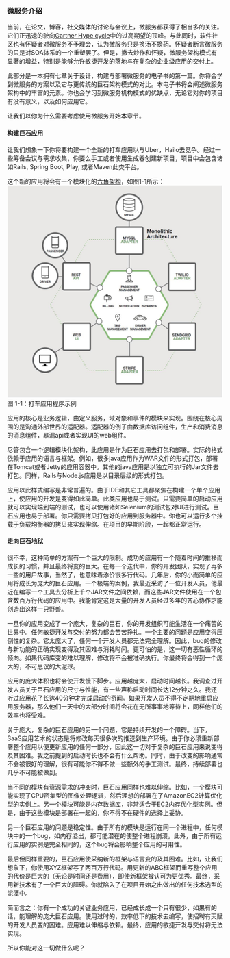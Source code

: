 ### 微服务介绍

当前，在论文，博客，社交媒体的讨论与会议上，微服务都获得了相当多的关注。它们正迅速的驶向[Gartner Hype cycle](https://www.gartner.com/en/research/methodologies/gartner-hype-cycle)中的过高期望的顶峰。与此同时，软件社区也有怀疑者对微服务不予理会，认为微服务只是换汤不换药。怀疑者断言微服务的只是对SOA体系的一个重塑罢了。但是，撇去炒作和怀疑，微服务架构模式有显著的增益，特别是能够允许敏捷开发的落地与在复杂的企业级应用的交付上。

此部分是一本拥有七章关于设计，构建与部署微服务的电子书的第一篇。你将会学到微服务的方案以及它与更传统的巨石架构模式的对比。本电子书将会阐述微服务架构中的丰富的元素。你也会学习到微服务机构模式的优缺点，无论它对你的项目有没有意义，以及如何应用它。

让我们以你为什么需要考虑使用微服务开始本章节。

#### 构建巨石应用

让我们想象一下你将要构建一个全新的打车应用以与Uber，Hailo去竞争。经过一些筹备会议与需求收集，你要么手工或者使用生成器创建新项目，项目中会包含诸如Rails, Spring Boot, Play, 或者Maven此类平台。

这个新的应用将会有一个模块化的[六角架构](https://www.infoq.com/news/2014/10/exploring-hexagonal-architecture)，如图1-1所示：
![1-1](1-1.jpg)
图 1-1：打车应用程序示例

应用的核心是业务逻辑，由定义服务，域对象和事件的模块来实现。围绕在核心周围的是沟通外部世界的适配器。适配器的例子由数据库访问组件，生产和消费消息的消息组件，暴漏api或者实现UI的web组件。

尽管包含一个逻辑模块化架构，此应用是作为巨石应用去打包和部署。实际的格式依赖于应用的语言与框架。例如，很多java应用作为WAR文件的形式打包，部署在Tomcat或者Jetty的应用容器中。其他的java应用是以独立可执行的Jar文件去打包。同样，Rails与Node.js应用是以目录层级的形式打包。

应用以此样式编写是非常普遍的。由于IDE和其它工具都聚焦在构建一个单个应用上，使应用的开发是变得如此简单。此类应用也易于测试。只需要简单的启动应用就可以实现端到端的测试，也可以使用诸如Selenium的测试包对UI进行测试。巨石应用也易于部署。你只需要拷贝打包好的应用到服务器中。你也可以运行多个挂载于负载均衡器的拷贝来实现伸缩。在项目的早期阶段，一起都正常运行。

#### 走向巨石地狱

很不幸，这种简单的方案有一个巨大的限制。成功的应用有一个随着时间的推移而成长的习惯，并且最终将变的巨大。在每一个迭代中，你的开发团队，实现了再多一些的用户故事，当然了，也意味着添价很多行代码。几年后，你的小而简单的应用将成长为庞大的巨石应用。一个极端的案例，我最近采访了一位开发人员，他最近在编写一个工具去分析上千个JAR文件之间依赖，而这些JAR文件使用在一个包含数百万行代码的应用中。我能肯定这是大量的开发人员经过多年的齐心协作才能创造出这样一只野兽。

一旦你的应用变成了一个庞大，复杂的巨石，你的开发组织可能生活在一个痛苦的世界中。任何敏捷开发与交付的努力都会苦苦挣扎。一个主要的问题是应用变得压倒性的复杂。它太庞大了，任何一个开发人员都无法完全理解。因此，bug的修改与新功能的正确实现变得及其困难与消耗时间。更可怕的是，这一切有恶性循环的倾向。如果代码库变的难以理解，修改将不会被准确执行。你最终将会得到一个庞大的，不可思议的大泥球。

应用的庞大体积也将会使开发慢下脚步。应用越庞大，启动时间越长。我调查过开发人员关于巨石应用的尺寸与性能，有一些声称启动时间长达12分钟之久。我还听过应用花了长达40分钟才完成启动的奇闻。如果开发人员不得不定期地重启应用服务器，那么他们一天中的大部分时间将会花在无所事事地等待上，同样他们的效率也将受难。

关于庞大，复杂的巨石应用的另一个问题，它是持续开发的一个障碍。当下，SaaS应用艺术的状态是将修改每天很多次的推送到生产环境。由于你必须重新部署整个应用以便更新应用的任何一部分，因此这一切对于复杂的巨石应用来说变得及其困难。我之前提到的启动时长也不会有什么帮助。同时，由于改变的影响通常不会被很好的理解，很有可能你不得不做一些额外的手工测试。最终，持续部署也几乎不可能被做到。

当不同的模块有资源需求的冲突时，巨石应用同样也难以伸缩。比如，一个模块可能实现了CPU密集型的图像处理逻辑，然后理想的部署在了AmazonEC2计算优化型的实例上。另一个模块可能是内存数据库，非常适合于EC2内存优化型实例。但是，由于这些模块是部署在一起的，你不得不在硬件的选择上妥协。

另一个巨石应用的问题是稳定性。由于所有的模块是运行在同一个进程中，任何模块中的一个bug，如内存溢出，都可能潜在的使整个进程崩溃。此外，由于所有运行应用的实例是完全相同的，这个bug将会影响整个应用的可用性。

最后但同样重要的，巨石应用使采纳新的框架与语言变的及其困难。比如，让我们想象下，你使用XYZ框架写了两百万行代码。用更新的ABC框架而重写整个应用的代价是巨大的（无论是时间还是费用），即使新框架被认可为更优秀。最终，采用新技术有了一个巨大的障碍。你就陷入了在项目开始之出做出的任何技术选型的泥潭中。

简而言之：你有一个成功的关键业务应用，已经成长成一个只有很少，如果有的话，能理解的庞大巨石应用。使用过时的，效率低下的技术去编写，使招聘有天赋的开发人员变的困难。应用难以伸缩与依赖。最终，应用的敏捷开发与交付将无法实现。

所以你能对这一切做什么呢？

